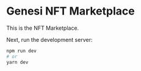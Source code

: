 # Genesi NFT Marketplace

This is the NFT Marketplace.

Next, run the development server:

```bash
npm run dev
# or
yarn dev
```
